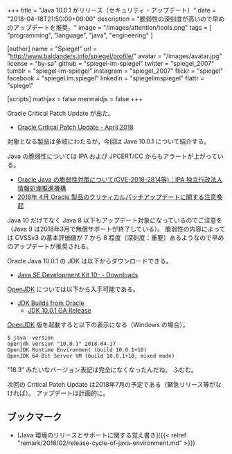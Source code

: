 +++
title = "Java 10.0.1 がリリース（セキュリティ・アップデート）"
date = "2018-04-18T21:50:09+09:00"
description = "脆弱性の深刻度が高いので早めのアップデートを推奨。"
image = "/images/attention/tools.png"
tags  = [ "programming", "language", "java", "engineering" ]

[author]
  name      = "Spiegel"
  url       = "http://www.baldanders.info/spiegel/profile/"
  avatar    = "/images/avatar.jpg"
  license   = "by-sa"
  github    = "spiegel-im-spiegel"
  twitter   = "spiegel_2007"
  tumblr    = "spiegel-im-spiegel"
  instagram = "spiegel_2007"
  flickr    = "spiegel"
  facebook  = "spiegel.im.spiegel"
  linkedin  = "spiegelimspiegel"
  flattr    = "spiegel"

[scripts]
  mathjax = false
  mermaidjs = false
+++

Oracle Critical Patch Update が出た。

- [Oracle Critical Patch Update - April 2018](http://www.oracle.com/technetwork/security-advisory/cpuapr2018-3678067.html)

対象となる製品は多岐にわたるが，今回は Java 10.0.1 について紹介する。

Java の脆弱性については IPA および JPCERT/CC からもアラートが上がっている。

- [Oracle Java の脆弱性対策について(CVE-2018-2814等)：IPA 独立行政法人 情報処理推進機構](https://www.ipa.go.jp/security/ciadr/vul/20180418-jre.html)
- [2018年 4月 Oracle 製品のクリティカルパッチアップデートに関する注意喚起](https://www.jpcert.or.jp/at/2018/at180018.html)

Java 10 だけでなく Java 8 以下もアップデート対象になっているのでご注意を（Java 9 は2018年3月で無償サポートが終了している）。
脆弱性の内容によっては CVSSv3 の基本評価値が 7 から 8 程度（深刻度：重要）あるようなので早めのアップデートが推奨される。

Oracle Java 10.0.1 の JDK は以下からダウンロードできる。

- [Java SE Development Kit 10- - Downloads](http://www.oracle.com/technetwork/java/javase/downloads/jdk10-downloads-4416644.html)

[OpenJDK] については以下から入手可能である。

- [JDK Builds from Oracle](http://jdk.java.net/)
    - [JDK 10.0.1 GA Release](http://jdk.java.net/10/)

[OpenJDK] 版を起動すると以下の表示になる（Windows の場合）。

```text
$ java -version
openjdk version "10.0.1" 2018-04-17
OpenJDK Runtime Environment (build 10.0.1+10)
OpenJDK 64-Bit Server VM (build 10.0.1+10, mixed mode)
```

"18.3” みたいなバージョン表記は完全になくなったんだね。
ふむむ。

次回の Critical Patch Update は2018年7月の予定である（緊急リリース等がなければ）。
アップデートは計画的に。

## ブックマーク

- [Java 環境のリリースとサポートに関する覚え書き]({{< relref "remark/2018/02/release-cycle-of-java-environment.md" >}})

[OpenJDK]: http://openjdk.java.net/
<!-- eof -->
